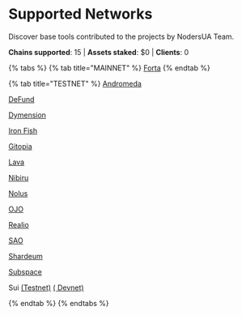 # Supported Networks

Discover base tools contributed to the projects by NodersUA Team.

**Chains supported**: 15 | **Assets staked**: $0 | **Clients**: 0

{% tabs %}
{% tab title="MAINNET" %}
[Forta](https://app.gitbook.com/o/PwJLFN0UMkfBlahdy4yu/s/7Iou0VSI3wEaJMZZ5MDk/\~/changes/159/mainnet/forta)
{% endtab %}

{% tab title="TESTNET" %}
[Andromeda](../testnet/andromeda/)

[DeFund](../testnet/defund/)

[Dymension](../testnet/dimension/)

[Iron Fish](../testnet/iron-fish/)

[Gitopia](../testnet/gitopia/)

[Lava](../testnet/lava-network/)

[Nibiru](../testnet/nibiru/)

[Nolus](../testnet/nolus/)

[OJO](../testnet/ojo/)

[Realio](../testnet/realio/)

[SAO](../testnet/sao/)

[Shardeum](../testnet/shardeum/)

[Subspace](../testnet/subspace-gemini-3c/)

Sui [(Testnet)](../testnet/sui-testnet/) [( Devnet)](../testnet/sui-devnet/)


{% endtab %}
{% endtabs %}

